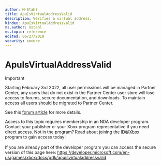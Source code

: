 ```yaml
---
author: M-Stahl
title: ApuIsVirtualAddressValid
description: Verifies a virtual address.
kindex: ApuIsVirtualAddressValid
ms.author: mstahl
ms.topic: reference
edited: 06/27/2019
security: secure
---
```


# ApuIsVirtualAddressValid
> [!IMPORTANT]
> Starting February 3rd 2022, all user permissions will be managed in Partner Center, any users that do not exist in the Partner Center user store will lose access to forums, secure documentation, and downloads. To maintain access all users should be migrated to Partner Center. <p></p>See this <a href="https://forums.xboxlive.com/articles/132187/breaking-change-user-access-for-forums-secure-docu.html">forum article</a> for more details.  

 Access to this topic requires membership in an NDA developer program. Contact your publisher or your Xbox program representative if you need direct access. Not in the program? Read about joining the <a href="https://www.xbox.com/Developers/id">ID@Xbox</a> program to gain access today!  <br/><br/>If you are already part of the developer program you can access the secure version of this page here: <a target="_blank" href="https://developer.microsoft.com/en-us/games/xbox/docs/gdk/apuisvirtualaddressvalid">https://developer.microsoft.com/en-us/games/xbox/docs/gdk/apuisvirtualaddressvalid</a>